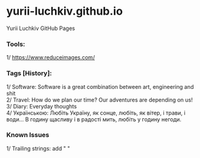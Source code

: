 # yurii-luchkiv.github.io
Yurii Luchkiv GitHub Pages

### Tools:
1/ https://www.reduceimages.com/  

### Tags [History]:
1/ Software: Software is a great combination between art, engineering and shit  
2/ Travel: How do we plan our time? Our adventures are depending on us!  
3/ Diary: Everyday thoughts  
4/ Українською: Любіть Україну, як сонце, любіть, як вітер, і трави, і води… В годину щасливу і в радості мить, любіть у годину негоди.

### Known Issues
1/ Trailing strings: add "&nbsp;"

